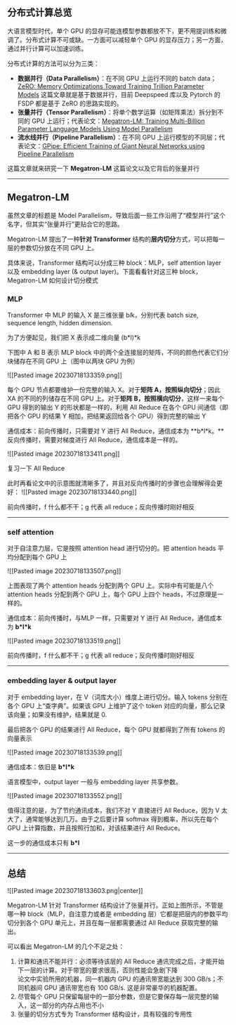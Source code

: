 ## 分布式计算总览

大语言模型时代，单个 GPU 的显存可能连模型参数都放不下，更不用提训练和微调了。分布式计算不可或缺。一方面可以减轻单个 GPU 的显存压力；另一方面，通过并行计算可以加速训练。

分布式计算的方法可以分为三类：

- **数据并行（Data Parallelism）**：在不同 GPU 上运行不同的 batch data；[ZeRO: Memory Optimizations Toward Training Trillion Parameter Models](https://link.zhihu.com/?target=https%3A//arxiv.org/abs/1910.02054) 这篇文章就是基于数据并行，目前 Deepspeed 库以及 Pytorch 的 FSDP 都是基于 ZeRO 的思路实现的。
- **张量并行（Tensor Parallelism）**：将单个数学运算（如矩阵乘法）拆分到不同的 GPU 上运行；代表论文：[Megatron-LM: Training Multi-Billion Parameter Language Models Using Model Parallelism](https://link.zhihu.com/?target=https%3A//arxiv.org/abs/1909.08053)
- **流水线并行（Pipeline Parallelism）**：在不同 GPU 上运行模型的不同层；代表论文：[GPipe: Efficient Training of Giant Neural Networks using Pipeline Parallelism](https://link.zhihu.com/?target=https%3A//arxiv.org/abs/1811.06965)

这篇文章就来研究一下 **Megatron-LM** 这篇论文以及它背后的张量并行

---

## Megatron-LM

虽然文章的标题是 Model Parallelism，导致后面一些工作沿用了“模型并行”这个名字，但其实“张量并行”更贴合它的思路。

Megatron-LM 提出了一种**针对 Transformer** 结构的**层内切分**方式，可以把每一层的参数切分放在不同 GPU 上。

具体来说，Transformer 结构可以分成三种 block：MLP，self attention layer 以及 embedding layer (& output layer)。下面看看针对这三种 block，Megatron-LM 如何设计切分模式

### MLP

Transformer 中 MLP 的输入 X 是三维张量 b*l*k，分别代表 batch size, sequence length, hidden dimension.

为了方便起见，我们把 X 表示成二维向量 (b*l)*k

下图中 A 和 B 表示 MLP block 中的两个全连接层的矩阵，不同的颜色代表它们分块储存在不同 GPU 上（图中以两块 GPU 为例）

![[Pasted image 20230718133359.png]]

每个 GPU 节点都要维护一份完整的输入 X。对于**矩阵 A，按照纵向切分**；因此 XA 的不同的列储存在不同 GPU 上。对于**矩阵 B，按照横向切分**，这样一来每个 GPU 得到的输出 Y 的形状都是一样的，利用 All Reduce 在各个 GPU 间通信（即把各个 GPU 的结果 Y 相加，把结果返回给各个 GPU）得到完整的输出 Y

通信成本：前向传播时，只需要对 Y 进行 All Reduce，通信成本为 **b\*l\*k。**反向传播时，需要对梯度进行 All Reduce，通信成本是一样的。

![[Pasted image 20230718133411.png]]

复习一下 All Reduce

此时再看论文中的示意图就清晰多了，并且对反向传播时的步骤也会理解得会更好：
![[Pasted image 20230718133440.png]]

前向传播时，f 什么都不干；g 代表 all reduce；反向传播时刚好相反

---

### self attention

对于自注意力层，它是按照 attention head 进行切分的。把 attention heads 平均分配到每个 GPU 上

![[Pasted image 20230718133507.png]]

上图表现了两个 attention heads 分配到两个 GPU 上。实际中有可能是八个 attention heads 分配到两个 GPU 上，每个 GPU 上四个 heads，不过原理是一样的。

通信成本：前向传播时，与MLP 一样，只需要对 Y 进行 All Reduce，通信成本为 **b\*l\*k**

![[Pasted image 20230718133519.png]]

前向传播时，f 什么都不干；g 代表 all reduce；反向传播时刚好相反

---

### embedding layer & output layer

对于 embedding layer，在 V（词库大小）维度上进行切分。输入 tokens 分别在各个 GPU 上“查字典”。如果该 GPU 上维护了这个 token 对应的向量，那么记录该向量；如果没有维护，结果就是 0.

最后把各个 GPU 的结果进行 All Reduce，每个 GPU 就都得到了所有 tokens 的向量表示

![[Pasted image 20230718133539.png]]

通信成本：依旧是 **b\*l\*k**

语言模型中，output layer 一般与 embedding layer 共享参数。

![[Pasted image 20230718133552.png]]

值得注意的是，为了节约通讯成本，我们不对 Y 直接进行 All Reduce，因为 V 太大了，通常能够达到几万。由于之后要计算 softmax 得到概率，所以先在每个 GPU 上计算指数，并且按照行加和，对该结果进行 All Reduce。

这一步的通信成本只有 **b\*l**

---

## 总结

![[Pasted image 20230718133603.png|center]]


Megatron-LM 针对 Transformer 结构设计了张量并行。正如上图所示，不管是哪一种 block（MLP，自注意力或者是 embedding 层）它都是把层内的参数平均切分到各个 GPU 单元上，并且在每一层都需要通过 All Reduce 获取完整的输出。

可以看出 Megatron-LM 的几个不足之处：

1. 计算和通讯不能并行：必须等待该层的 All Reduce 通讯完成之后，才能开始下一层的计算。对于带宽的要求很高，否则性能会急剧下降  
    论文中实验所用的机器，同一机器内 GPU 的通讯带宽能达到 300 GB/s；不同机器间 GPU 通讯带宽也有 100 GB/s. 这是非常豪华的机器配置。
2. 尽管每个 GPU 只保留每层中的一部分参数，但是它要保存每一层完整的输入，这一部分的内存占用也不小
3. 张量的切分方式专为 Transformer 结构设计，具有较强的专用性